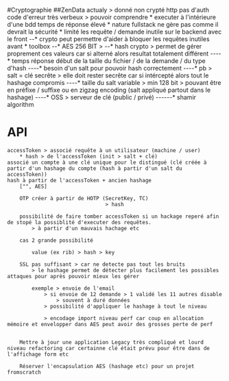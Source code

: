 #Cryptographie
##ZenData
    actualy > donné non crypté http pas d'auth
    code d'erreur très verbeux > pouvoir comprendre
        * executer à l'intérieure d'une bdd temps de réponse élevé
        * nature fullstack ne gère pas comme il devrait la sécurité
        * limité les requête / demande inutile sur le backend avec le front
            --* crypto peut permettre d'aider à bloquer les requêtes inutiles avant
        * toolbox
            --* AES 256 BIT >
            --* hash crypto > permet de gérer proprement ces valeurs car si alterné alors resultat totalement différent
                ----* temps réponse début de la taille du fichier / de la demande / du type d'hash
                ----* besoin d'un salt pour pouvoir hash correctement
                    ----* pb > salt = clé secrête > elle doit rester secrête car si intércepté alors tout le hashage compromis
                    ----* taille du salt variable > min 128 bit > pouvant être en préfixe / suffixe ou en zigzag encoding (salt appliqué partout dans le hashage)
                    ----* OSS > serveur de clé (public / privé)
                        ------* shamir algorithm

# API
    accessToken > associé requête à un utilisateur (machine / user)
        * hash > de l'accessToken (init > salt + clé)
    associé un compte à une clé unique pour le distingué (clé créée à partir d'un hashage du compte (hash à partir d'un salt du accessToken))
    hash à partir de l'accessToken + ancien hashage
        ["", AES]

        OTP créer à partir de HOTP (SecretKey, TC)
                                    > hash

        possibilité de faire tomber accessToken si un hackage reperé afin de stopé la possiblité d'executer des requêtes.
            > à partir d'un mauvais hachage etc

        cas 2 grande possibilité

            value (ex rib) > hash > key

        SSL pas suffisant > car ne detecte pas tout les bruits
            > le hashage permet de détecter plus facilement les possibles attaques pour après pouvoir mieux les gérer

            exemple > envoie de l'email
                > si envoie de 12 demande > 1 validé les 11 autres disable
                    > souvent à duré données
                > possibilité d'appliquer le hashage à tout le niveau

                > encodage import niveau perf car coup en allocation mémoire et envelopper dans AES peut avoir des grosses perte de perf


        Mettre à jour une application Legacy très compliqué et lourd niveau refactoring car certainne clé était prévu pour être dans de l'affichage form etc

        Réserver l'encapsulation AES (hashage etc) pour un projet fromscratch
